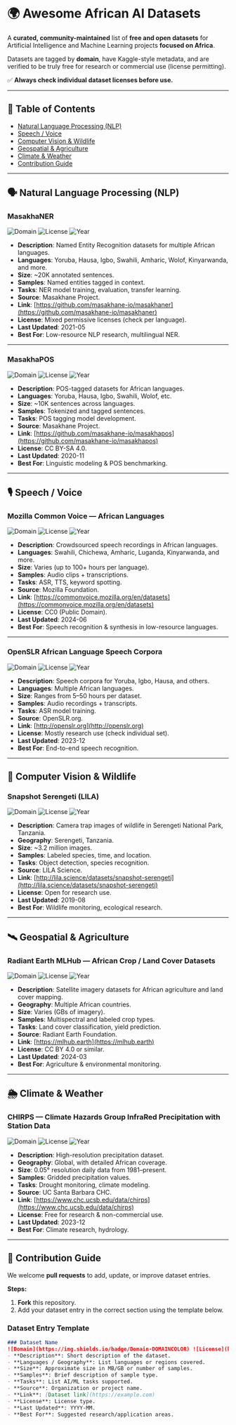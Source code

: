 # 🌍 Awesome African AI Datasets

A **curated, community-maintained** list of **free and open datasets** for Artificial Intelligence and Machine Learning projects **focused on Africa**.  

Datasets are tagged by **domain**, have Kaggle-style metadata, and are verified to be truly free for research or commercial use (license permitting).  

✅ **Always check individual dataset licenses before use.**  

---

## 📂 Table of Contents
- [Natural Language Processing (NLP)](#-natural-language-processing-nlp)
- [Speech / Voice](#-speech--voice)
- [Computer Vision & Wildlife](#-computer-vision--wildlife)
- [Geospatial & Agriculture](#-geospatial--agriculture)
- [Climate & Weather](#-climate--weather)
- [Contribution Guide](#-contribution-guide)

---

## 🗣 Natural Language Processing (NLP)

### MasakhaNER
![Domain](https://img.shields.io/badge/Domain-NLP-blue) ![License](https://img.shields.io/badge/License-Mixed-lightgrey) ![Year](https://img.shields.io/badge/Year-2021-orange)
- **Description**: Named Entity Recognition datasets for multiple African languages.
- **Languages**: Yoruba, Hausa, Igbo, Swahili, Amharic, Wolof, Kinyarwanda, and more.
- **Size**: ~20K annotated sentences.
- **Samples**: Named entities tagged in context.
- **Tasks**: NER model training, evaluation, transfer learning.
- **Source**: Masakhane Project.
- **Link**: [https://github.com/masakhane-io/masakhaner](https://github.com/masakhane-io/masakhaner)
- **License**: Mixed permissive licenses (check per language).
- **Last Updated**: 2021-05
- **Best For**: Low-resource NLP research, multilingual NER.

---

### MasakhaPOS
![Domain](https://img.shields.io/badge/Domain-NLP-blue) ![License](https://img.shields.io/badge/License-CC%20BY--SA%204.0-green) ![Year](https://img.shields.io/badge/Year-2020-orange)
- **Description**: POS-tagged datasets for African languages.
- **Languages**: Yoruba, Hausa, Igbo, Swahili, Wolof, etc.
- **Size**: ~10K sentences across languages.
- **Samples**: Tokenized and tagged sentences.
- **Tasks**: POS tagging model development.
- **Source**: Masakhane Project.
- **Link**: [https://github.com/masakhane-io/masakhapos](https://github.com/masakhane-io/masakhapos)
- **License**: CC BY-SA 4.0.
- **Last Updated**: 2020-11
- **Best For**: Linguistic modeling & POS benchmarking.

---

## 🎙 Speech / Voice

### Mozilla Common Voice — African Languages
![Domain](https://img.shields.io/badge/Domain-Speech-red) ![License](https://img.shields.io/badge/License-CC0-green) ![Year](https://img.shields.io/badge/Year-2024-orange)
- **Description**: Crowdsourced speech recordings in African languages.
- **Languages**: Swahili, Chichewa, Amharic, Luganda, Kinyarwanda, and more.
- **Size**: Varies (up to 100+ hours per language).
- **Samples**: Audio clips + transcriptions.
- **Tasks**: ASR, TTS, keyword spotting.
- **Source**: Mozilla Foundation.
- **Link**: [https://commonvoice.mozilla.org/en/datasets](https://commonvoice.mozilla.org/en/datasets)
- **License**: CC0 (Public Domain).
- **Last Updated**: 2024-06
- **Best For**: Speech recognition & synthesis in low-resource languages.

---

### OpenSLR African Language Speech Corpora
![Domain](https://img.shields.io/badge/Domain-Speech-red) ![License](https://img.shields.io/badge/License-Varies-lightgrey) ![Year](https://img.shields.io/badge/Year-2023-orange)
- **Description**: Speech corpora for Yoruba, Igbo, Hausa, and others.
- **Languages**: Multiple African languages.
- **Size**: Ranges from 5–50 hours per dataset.
- **Samples**: Audio recordings + transcripts.
- **Tasks**: ASR model training.
- **Source**: OpenSLR.org.
- **Link**: [http://openslr.org](http://openslr.org)
- **License**: Mostly research use (check individual set).
- **Last Updated**: 2023-12
- **Best For**: End-to-end speech recognition.

---

## 📸 Computer Vision & Wildlife

### Snapshot Serengeti (LILA)
![Domain](https://img.shields.io/badge/Domain-Computer%20Vision-purple) ![License](https://img.shields.io/badge/License-Open-green) ![Year](https://img.shields.io/badge/Year-2019-orange)
- **Description**: Camera trap images of wildlife in Serengeti National Park, Tanzania.
- **Geography**: Serengeti, Tanzania.
- **Size**: ~3.2 million images.
- **Samples**: Labeled species, time, and location.
- **Tasks**: Object detection, species recognition.
- **Source**: LILA Science.
- **Link**: [http://lila.science/datasets/snapshot-serengeti](http://lila.science/datasets/snapshot-serengeti)
- **License**: Open for research use.
- **Last Updated**: 2019-08
- **Best For**: Wildlife monitoring, ecological research.

---

## 🛰 Geospatial & Agriculture

### Radiant Earth MLHub — African Crop / Land Cover Datasets
![Domain](https://img.shields.io/badge/Domain-Geospatial-green) ![License](https://img.shields.io/badge/License-CC%20BY%204.0-green) ![Year](https://img.shields.io/badge/Year-2024-orange)
- **Description**: Satellite imagery datasets for African agriculture and land cover mapping.
- **Geography**: Multiple African countries.
- **Size**: Varies (GBs of imagery).
- **Samples**: Multispectral and labeled crop types.
- **Tasks**: Land cover classification, yield prediction.
- **Source**: Radiant Earth Foundation.
- **Link**: [https://mlhub.earth](https://mlhub.earth)
- **License**: CC BY 4.0 or similar.
- **Last Updated**: 2024-03
- **Best For**: Agriculture & environmental monitoring.

---

## 🌦 Climate & Weather

### CHIRPS — Climate Hazards Group InfraRed Precipitation with Station Data
![Domain](https://img.shields.io/badge/Domain-Climate-blueviolet) ![License](https://img.shields.io/badge/License-Free-green) ![Year](https://img.shields.io/badge/Year-2023-orange)
- **Description**: High-resolution precipitation dataset.
- **Geography**: Global, with detailed African coverage.
- **Size**: 0.05° resolution daily data from 1981–present.
- **Samples**: Gridded precipitation values.
- **Tasks**: Drought monitoring, climate modeling.
- **Source**: UC Santa Barbara CHC.
- **Link**: [https://www.chc.ucsb.edu/data/chirps](https://www.chc.ucsb.edu/data/chirps)
- **License**: Free for research & non-commercial use.
- **Last Updated**: 2023-12
- **Best For**: Climate research, hydrology.

---

## 🤝 Contribution Guide

We welcome **pull requests** to add, update, or improve dataset entries.

**Steps:**
1. **Fork** this repository.
2. Add your dataset entry in the correct section using the template below.

### Dataset Entry Template
```markdown
### Dataset Name
![Domain](https://img.shields.io/badge/Domain-DOMAINCOLOR) ![License](https://img.shields.io/badge/License-LICENSETYPE-green) ![Year](https://img.shields.io/badge/Year-YYYY-orange)
- **Description**: Short description of the dataset.
- **Languages / Geography**: List languages or regions covered.
- **Size**: Approximate size in MB/GB or number of samples.
- **Samples**: Brief description of sample type.
- **Tasks**: List AI/ML tasks supported.
- **Source**: Organization or project name.
- **Link**: [Dataset link](https://example.com)
- **License**: License type.
- **Last Updated**: YYYY-MM.
- **Best For**: Suggested research/application areas.
